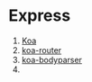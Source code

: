 # Express
1. [Koa](https://koa.bootcss.com/)
2. [koa-router](https://github.com/ikcamp/koa2-tutorial/tree/2-koa-router)
3. [koa-bodyparser](https://github.com/ikcamp/koa2-tutorial/tree/3-router-request)
4.

